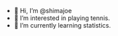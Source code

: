 - 👋 Hi, I’m @shimajoe
- 👀 I’m interested in playing tennis.
- 🌱 I’m currently learning statistics.
<!---
shimajoe/shimajoe is a ✨ special ✨ repository because its `README.md` (this file) appears on your GitHub profile.
You can click the Preview link to take a look at your changes.
--->
